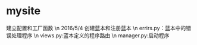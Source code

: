 # mysite
建立配置和工厂函数 \n
2016/5/4  创建蓝本和注册蓝本 \n
errirs.py：蓝本中的错误处理程序 \n
views.py:蓝本定义的程序路由 \n
manager.py:启动程序